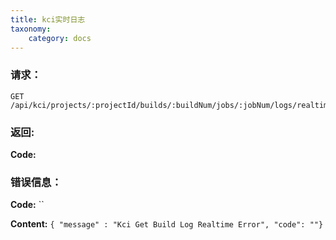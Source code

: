 ```yaml
---
title: kci实时日志
taxonomy:
    category: docs
---
```


### 请求：

    GET /api/kci/projects/:projectId/builds/:buildNum/jobs/:jobNum/logs/realtime

### 返回:

**Code:**

### 错误信息：

**Code:** ``

**Content:** `{ "message" : "Kci Get Build Log Realtime Error", "code": ""}`
